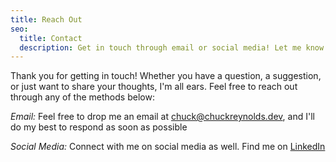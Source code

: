 ```yaml
---
title: Reach Out
seo:
  title: Contact
  description: Get in touch through email or social media! Let me know how I can help.
---
```


Thank you for getting in touch! Whether you have a question, a suggestion, or just want to share your thoughts, I'm all ears. Feel free to reach out through any of the methods below:

_Email:_
Feel free to drop me an email at [chuck@chuckreynolds.dev](mailto:chuck@chuckreynolds.dev), and I'll do my best to respond as soon as possible

_Social Media:_
Connect with me on social media as well. Find me on [LinkedIn](https://www.linkedin.com/in/chuck-reynolds/)
